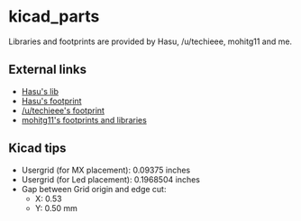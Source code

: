 # kicad_parts

Libraries and footprints are provided by Hasu, /u/techieee, mohitg11 and me.

## External links

* [Hasu's lib](https://github.com/tmk/kicad_lib_tmk)
* [Hasu's footprint](https://github.com/tmk/keyboard_parts.pretty)
* [/u/techieee's footprint](https://github.com/egladman/keebs.pretty)
* [mohitg11's footprints and libraries](https://github.com/mohitg11/TS65AVR)

## Kicad tips

* Usergrid (for MX placement): 0.09375 inches
* Usergrid (for Led placement): 0.1968504 inches
* Gap between Grid origin and edge cut: 
   - X: 0.53
   - Y: 0.50 mm
